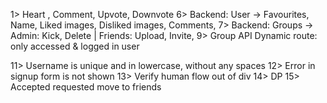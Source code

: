 1> Heart , Comment, Upvote, Downvote
6> Backend: User -> Favourites, Name, Liked images, Disliked images, Comments,
7> Backend: Groups -> Admin: Kick, Delete      |    Friends: Upload, Invite, 
9> Group API Dynamic route: only accessed & logged in user

11> Username is unique and in lowercase, without any spaces
12> Error in signup form is not shown
13> Verify human flow out of div
14> DP 
15> Accepted requested move to friends